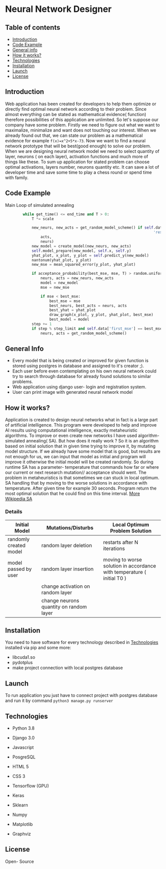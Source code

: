# Neural Network Designer
## Table of contents

* [Introduction](#Introduction)
* [Code Example](#code-example)
* [General info](#general-info)
* [How it works?](#how-it-works)
* [Technologies](#technologies)
* [Installation](#installation)
* [Launch](#launch)
* [License](#license)
## Introduction
Web application has been created for developers to help them optimize or directly find optimal neural network according to
 their problem. Since almost everything can be stated as mathematical evidence( function) therefore possibilities of this application are unlimited.
 So let's suppose our company have some problem. Firstly we need to figure out what we want to maximalize, minimalize and want does not touching our interest.
 When we already found out that, we can state our problem as a mathematical evidence for example 
 `f(x)=x^2+5*x-73`. 
 Now we want to find a neural network 
 prototype that will be best(good enough) to solve our problem.
 When we are designing neural network model we need to select quantity of layer, neurons ( on each layer), activation functions and much more of things like these. 
  To sum up application for stated problem can choose optimal activations, layers number, neurons quantity  etc. It can save a lot of developer time and save some time to play a chess round or spend time with family.
## Code Example
Main Loop of simulated annealing
```python
        while get_time() <= end_time and T > 0:
            T *= scale

            new_neurs, new_acts = get_random_model_scheme() if self.data[
                                                                   'resets'] and step % step_limit else random_mutation(
                acts,
                neurs)
            new_model = create_model(new_neurs, new_acts)
            self.model_prepare(new_model, self.x, self.y)
            yhat_plot, x_plot, y_plot = self.predict_y(new_model)
            nantonum(yhat_plot, y_plot)
            new_mse = mean_squared_error(y_plot, yhat_plot)

            if acceptance_probability(best_mse, mse, T) > random.uniform(0, 1):
                neurs, acts = new_neurs, new_acts
                model = new_model
                mse = new_mse

                if mse < best_mse:
                    best_mse = mse
                    best_neurs, best_acts = neurs, acts
                    best_yhat = yhat_plot
                    draw_graph(x_plot, y_plot, yhat_plot, best_mse)
                    best_model = model
            step += 1
            if step % step_limit and self.data['first_mse'] == best_mse:
                neurs, acts = get_random_model_scheme()
```
## General Info
- Every model that is being created or improved for given function is stored using postgres in database and assigned to it's creator ;).
- Each user before even contemplating on his own neural network could try to search through database for already found solutions to similar problems.
- Web application using django user- login and registration system.
- User can print image with generated neural network model

## How it works?
 Application is created to design neural networks what in fact is a large part of artificial intelligence.
  This program were developed to help and improve AI results using computational intelligence, exactly metaheuristic algorithms.
 To improve or even create new networks I have used algorithm- simulated annealing( SA). But how does it really work ?
 So it is an algorithm based on initial solution that in given time trying to improve it, by mutating model structure.
  If we already have some model that is good, but results are not enough for us, we can input that model as initial and 
  program will improve it otherwise the initial model will be created randomly. So during runtime SA has a parameter- 
  temperature that commands how far or where our current or next research mutation// acceptance should went. The problem in metaheuristics is
   that sometimes we can stuck in local optimum. SA handling that by moving to the worse solutions in accordance with
   temperature. After given time for example 30 seconds. Program return the most optimal solution that he could find on this
   time interval. [More Wikipedia SA](https://en.wikipedia.org/wiki/Simulated_annealing)
### Details

| Initial Model | Mutations/Disturbs| Local Optimum Problem Solution |
| ------------- | ------------- | ------------- |
| randomly created model  | random layer deletion | restarts after N iterations |
| model passed by user  | random layer insertion  | moving to worse solution in accordance with temperature ( initial T0 )|
|   | change activation on random layer  |  |
|   | change neurons quantity on random layer  |  |

## Installation
You need to have software for every technology described in [Technologies](#technologies) installed via pip
and some more:
- libcuda1.so
- pydotplus
- make project connection with local postgres database

## Launch
To run application you just have to connect project with postgres database and run it by command
`python3 manage.py runserver`

## Technologies

- Python 3.8
- Django 3.0
- Javascript
- PosgreSQL
- HTML 5
- CSS 3



- Tensorflow (GPU)
- Keras
- Sklearn


- Numpy
- Matplotlib
- Graphviz

## License
Open- Source